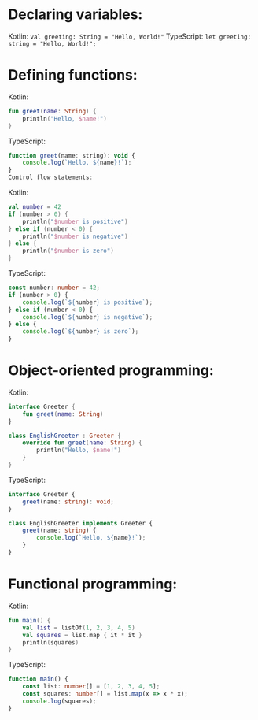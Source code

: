 # Declaring variables:

Kotlin: `val greeting: String = "Hello, World!"`
TypeScript: `let greeting: string = "Hello, World!";`


# Defining functions:

Kotlin:
```kotlin
fun greet(name: String) {
    println("Hello, $name!")
}
```

TypeScript:
```javascript
function greet(name: string): void {
    console.log(`Hello, ${name}!`);
}
Control flow statements:
```

Kotlin:
```kotlin
val number = 42
if (number > 0) {
    println("$number is positive")
} else if (number < 0) {
    println("$number is negative")
} else {
    println("$number is zero")
}
```

TypeScript:
```typescript
const number: number = 42;
if (number > 0) {
    console.log(`${number} is positive`);
} else if (number < 0) {
    console.log(`${number} is negative`);
} else {
    console.log(`${number} is zero`);
}
```

# Object-oriented programming:

Kotlin:
```kotlin
interface Greeter {
    fun greet(name: String)
}

class EnglishGreeter : Greeter {
    override fun greet(name: String) {
        println("Hello, $name!")
    }
}
```

TypeScript:
```typescript
interface Greeter {
    greet(name: string): void;
}

class EnglishGreeter implements Greeter {
    greet(name: string) {
        console.log(`Hello, ${name}!`);
    }
}
```
# Functional programming:

Kotlin:
```kotlin
fun main() {
    val list = listOf(1, 2, 3, 4, 5)
    val squares = list.map { it * it }
    println(squares)
}
```
TypeScript:
```typescript
function main() {
    const list: number[] = [1, 2, 3, 4, 5];
    const squares: number[] = list.map(x => x * x);
    console.log(squares);
}
```
